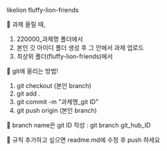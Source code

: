 likelion fluffy-lion-friends

📌 과제 올릴 때,

1. 220000\_과제명 폴더에서
2. 본인 깃 아이디 폴더 생성 후 그 안에서 과제 업로드
3. 최상위 폴더(fluffy-lion-friends)에서

📌 git에 올리는 방법!

1. git checkout (본인 branch)
2. git add .
3. git commit -m "과제명\_git ID"
4. git push origin (본인 branch)

📌 branch name은 git ID 작성 : git branch git_hub_ID

📌 규칙 추가하고 싶으면 readme.md에 수정 후 push 하세요
